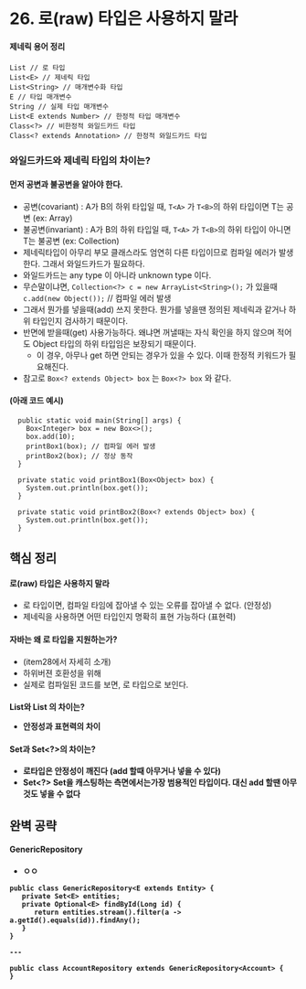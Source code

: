 # 26. 로(raw) 타입은 사용하지 말라

#### 제네릭 용어 정리
```
List // 로 타입
List<E> // 제네릭 타입
List<String> // 매개변수화 타입
E // 타입 매개변수
String // 실제 타입 매개변수
List<E extends Number> // 한정적 타입 매개변수
Class<?> // 비한정적 와일드카드 타입
Class<? extends Annotation> // 한정적 와일드카드 타입
```

### 와일드카드와 제네릭 타입의 차이는?
#### 먼저 공변과 불공변을 알아야 한다.
 * 공변(covariant) : A가 B의 하위 타입일 때, `T<A>` 가 `T<B>`의 하위 타입이면 T는 공변 (ex: Array)
 * 불공변(invariant) : A가 B의 하위 타입일 때, `T<A>` 가 `T<B>`의 하위 타입이 아니면 T는 불공변 (ex: Collection)
 * 제네릭타입이 아무리 부모 클래스라도 엄연히 다른 타입이므로 컴파일 에러가 발생한다. 그래서 와일드카드가 필요하다.
 * 와일드카드는 any type 이 아니라 unknown type 이다.
 * 무슨말이냐면, `Collection<?> c = new ArrayList<String>();` 가 있을때 `c.add(new Object());` // 컴파일 에러 발생
 * 그래서 뭔가를 넣을때(add) 쓰지 못한다. 뭔가를 넣을땐 정의된 제네릭과 같거나 하위 타입인지 검사하기 때문이다.
 * 반면에 받을때(get) 사용가능하다. 왜냐면 꺼낼때는 자식 확인을 하지 않으며 적어도 Object 타입의 하위 타입임은 보장되기 때문이다.
    * 이 경우, 아무나 get 하면 안되는 경우가 있을 수 있다. 이때 한정적 키워드가 필요해진다. 
 * 참고로 `Box<? extends Object> box` 는 `Box<?> box` 와 같다.
#### (아래 코드 예시)
```
  public static void main(String[] args) {
    Box<Integer> box = new Box<>();
    box.add(10);
    printBox1(box); // 컴파일 에러 발생
    printBox2(box); // 정상 동작
  }
  
  private static void printBox1(Box<Object> box) {
    System.out.println(box.get());
  }

  private static void printBox2(Box<? extends Object> box) {
    System.out.println(box.get());
  }

```

## 핵심 정리
#### 로(raw) 타입은 사용하지 말라
 * 로 타입이면, 컴파일 타임에 잡아낼 수 있는 오류를 잡아낼 수 없다. (안정성)
 * 제네릭을 사용하면 어떤 타입인지 명확히 표현 가능하다 (표현력)
#### 자바는 왜 로 타입을 지원하는가?
 * (item28에서 자세히 소개)
 * 하위버젼 호환성을 위해
 * 실제로 컴파일된 코드를 보면, 로 타입으로 보인다.
#### List와 List<Object> 의 차이는?
 * 안정성과 표현력의 차이
#### Set과 Set<?>의 차이는?
 * 로타입은 안정성이 깨진다 (add 할때 아무거나 넣을 수 있다)
 * Set<?> Set을 캐스팅하는 측면에서는가장 범용적인 타입이다. 대신 add 할땐 아무것도 넣을 수 없다


## 완벽 공략
#### GenericRepository
 * ㅇㅇ

```
public class GenericRepository<E extends Entity> {
   private Set<E> entities;
   private Optional<E> findById(Long id) {
      return entities.stream().filter(a -> a.getId().equals(id)).findAny();
   }
}

---

public class AccountRepository extends GenericRepository<Account> {
}
```


